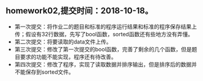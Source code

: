 ## homework02,提交时间：2018-10-18。
* 第一次提交：将作业二的题目和标准的程序运行结果和标准的程序保存结果上传；假设有32行数据，先写了bool函数，sorted函数还有些地方没有弄懂。
* 第二次提交：将要读取的data文件上传。
* 第三次提交：修改了第一次提交的bool函数，完善了剩余的几个函数，但是题目要求的功能不能实现，程序还有待改善。
* 第四次提交：修改了程序，实现了读取数据并排序输出，但是排序后的数据并不能保存到sorted文件。
